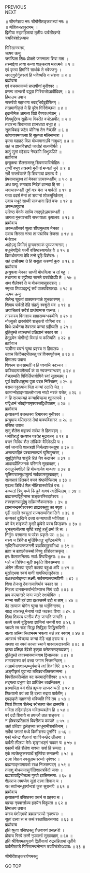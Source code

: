 PREVIOUS  
NEXT  
  
॥ श्रीगणेशाय नमः श्रीगौरीशङ्कराभ्यां नमः ॥  
॥ श्रीशिवमहापुराणम् ॥  
द्वितीया रुद्रसंहितायां तृतीयः पार्वतीखण्डे  
त्रयस्त्रिंशोऽध्यायः  
  
गिरिसान्त्वनम्  
ऋषय ऊचुः  
जगत्पिता शिवः प्रोक्तो जगन्माता शिवा मता ।  
तस्माद्देया त्वया कन्या शङ्कराय महात्मने ॥ १ ॥  
एवं कृत्वा हिमगिरे सार्थकं ते भवेज्जनुः ।  
जगद्‌गुरोर्गुरुस्त्वं हि भविष्यसि न संशयः ॥ २ ॥  
ब्रह्मोवाच  
एवं वचनमाकर्ण्य सप्तर्षीणां मुनीश्वर ।  
प्रणम्य तान्करौ बद्ध्वा गिरिराजोऽब्रवीदिदम् ॥ ३ ॥  
हिमालय उवाच  
सप्तर्षयो महाभागा भवद्‌भिर्यदुदीरितम् ।  
तत्प्रमाणीकृतं मे हि पुरैव गिरिशेच्छया ॥ ४ ॥  
इदानीमेक आगत्य विप्रो वैष्णवधर्मवान् ।  
शिवमुद्दिश्य सुप्रीत्या विपरीतं वचोऽब्रवीत् ॥ ५ ॥  
तदारभ्य शिवामाता ज्ञानभ्रष्टा बभूव ह ।  
सुताविवाहं रुद्रेण योगिना तेन नेच्छति ॥ ६ ॥  
कोपागारमगात्सा हि सुतप्ता मलिनाम्बरा ।  
कृत्वा महाहठं विप्रा बोध्यमानाऽपि नाबुधत् ॥ ७ ॥  
अहं च ज्ञानविभ्रष्टो जातोहं सत्यमीर्यते ।  
दातुं सुतां महेशाय नेच्छामि भिक्षुरूपिणे ॥  
ब्रह्मोवाच  
इत्युक्त्वा शैलराजस्तु शिवमायाविमोहितः ।  
तूष्णीं बभूव तत्रस्थो मुनीनां मध्यतो मुने ॥ ९ ॥  
सर्वे सप्तर्षयस्ते हि शिवमायां प्रशस्य वै ।  
प्रेषयामासुरथ तां मेनकां प्रत्यरुन्धतीम् ॥ १ ० ॥  
अथ पत्युः समादाय निदेशं ज्ञानदा हि सा ।  
जगामारुन्धती तूर्णं यत्र मेना च पार्वती ॥ ११ ॥  
गत्वा ददर्श मेनां तां शयानां शोकमूर्च्छिताम् ।  
उवाच मधुरं साध्वी सावधाना हितं वचः ॥ १२ ॥  
अरुन्धत्युवाच  
उत्तिष्ठ मेनके साध्वि त्वद्‌गृहेऽहमरुन्धती ।  
आगता मुनयश्चापि सप्तायाताः कृपालवः ॥ १३ ॥  
ब्रह्मोवाच  
अरुन्धतीस्वरं श्रुत्वा शीघ्रमुत्थाय मेनका ।  
उवाच शिरसा नत्वा तां पद्मामिव तेजसा ॥ १४ ॥  
मेनोवाच  
अहोऽद्य किमिदं पुण्यमस्माकं पुण्यजन्मनाम् ।  
वधूर्जगद्विधेः पत्नी वसिष्ठस्यागतेह वै ॥ १५ ॥  
किमर्थमागता देवि तन्मे ब्रूहि विशेषतः ।  
अहं दासीसमा ते हि ससुता करुणां कुरु ॥ १६ ॥  
ब्रह्मोवाच  
इत्युक्त्वा मेनका साध्वी बोधयित्वा च तां बहु ।  
तथागता च सुप्रीत्या सास्ते यत्रर्षयोऽपि ते ॥ १७ ॥  
अथ शैलेश्वरं ते च बोधयामासुरादरात् ।  
स्मृत्वा शिवपदद्वन्द्वं सर्वे वाक्यविशारदाः ॥ १८ ॥  
ऋषय ऊचुः  
शैलेन्द्र श्रूयतां वाक्यमस्माकं शुभकारणम् ।  
शिवाय पार्वतीं देहि संहर्तुः श्वशुरो भव ॥ १९ ॥  
अयाचितारं सर्वेशं प्रार्थयामास यत्नतः ।  
तारकस्य विनाशाय ब्रह्मासम्बन्धकर्मणि ॥ २० ॥  
नोत्सुको दारसंयोगे शङ्करो योगिनां वरः ।  
विधेः प्रार्थनया देवस्तव कन्यां ग्रहीष्यति ॥ २१ ॥  
दुहितुस्ते तपस्तप्तं प्रतिज्ञानं चकार सा ।  
हेतुद्वयेन योगीन्द्रो विवाहं च करिष्यति ॥ २२ ॥  
ब्रह्मोवाच  
ऋषीणां वचनं श्रुत्वा प्रहस्य स हिमालयः ।  
उवाच किञ्चिद्‌भीतस्तु परं विनयपूर्वकम् ॥ २३ ॥  
हिमालय उवाच  
शिवस्य राजसामग्रीं न हि पश्यामि काञ्चन ।  
कञ्चिदाश्रयमैश्वर्यं कं वा स्वजनबान्धवम् ॥ २४ ॥  
नेच्छाम्यति विनिर्लिप्तयोगिने स्वां सुतामहम् ।  
यूयं वेदविधातुश्च पुत्रा वदत निश्चितम् ॥ २५ ॥  
वरायाननुरूपाय पिता कन्यां ददाति चेत् ।  
कामान्मोहाद्‌भयाल्लोभात्स नष्टो नरकं यजेत् ॥ २६ ॥  
न हि दास्याम्यहं कन्यामिच्छया शूलपाणये ।  
यद्विधानं भवेद्योग्यमृषयस्तद्विधीयताम् ॥ २७ ॥  
ब्रह्मोवाच  
इत्याकर्ण्य वचस्तस्य हिमागस्य मुनीश्वर ।  
प्रत्युवाच वसिष्ठस्तं तेषां वाक्यविशारद ॥ २८ ॥  
वसिष्ठ उवाच  
शृणु शैलेश मद्वाक्यं सर्वथा ते हितावहम् ।  
धर्माविरुद्धं सत्यश्च परत्रेह मुदावहम् ॥ २९ ॥  
वचनं त्रिविधं शैल लौकिके वैदिकेऽपि च ।  
सर्वं जानाति शास्त्रज्ञो निर्मलज्ञानचक्षुषा ॥ ३० ॥  
असत्यमहितं पश्चात्साम्प्रतं श्रुतिसुन्दरम् ।  
सुबुद्धिर्वक्ति शत्रुर्हि हितं नैव कदाचन ॥ ३१ ॥  
आदावप्रीतिजनकं परिणामे सुखावहम् ।  
दयालुर्धमशीलो हि बोधयत्येव बान्धवः ॥ ३२ ॥  
श्रुतिमात्रात्सुधातुल्यं सर्वकालसुखावहम् ।  
सत्यसारं हितकरं वचनं श्रेष्ठमीप्सितम् ॥ ३३ ॥  
एवञ्च त्रिविधं शैल नीतिशास्त्रोदितं वचः ।  
कथ्यतां त्रिषु मध्ये किं ब्रुवे वाक्यं त्वदीप्सितम् ॥ ३४ ॥  
ब्राह्मसम्पद्विहीनश्च शङ्करस्त्रिदशेश्वरः ।  
तत्त्वज्ञानसमुद्रेषु सन्निमग्नैकमानसः । ३५ ॥  
ज्ञानानन्दस्येश्वरस्य ब्राह्मवस्तुषु का स्पृहा ।  
गृही ददाति स्वसुतां राज्यसम्पत्तिशालिने ॥ ३६ ॥  
कन्यकां दुःखिने दत्त्वा कन्याघाती भवेत्पिता ।  
को वेद शङ्करो दुःखी कुबेरो यस्य किङ्‌करः ॥ ३७ ॥  
भ्रूभङ्‌गलीलया सृष्टिं स्रष्टुं हर्त्तुं क्षमो हि सः ।  
निर्गुणः परमात्मा च परेशः प्रकृतेः परः ॥ ३८ ॥  
यस्य च त्रिविधा मूर्त्तिर्विधातुः सृष्टिकर्मणि ।  
सृष्टिस्थित्यन्तजननी ब्रह्मविष्णुहराभिधा ॥ ३९ ॥  
ब्रह्मा च ब्रह्मलोकस्थो विष्णुः क्षीरोदवासकृत् ।  
हरः कैलासनिलयः सर्वाः शिवविभूतयः ॥ ४० ॥  
धत्ते च त्रिविधा मूर्तीः प्रकृतिः शिवसम्भवा ।  
अंशेन लीलया सृष्टौ कलया बहुधा अपि ॥ ४१ ॥  
मुखोद्‌भवा स्वयं वाणी वागधिष्ठातृदेवता ।  
वक्षःस्थलोद्‌भवा लक्ष्मीः सर्वसम्पत्स्वरूपिणी ॥ ४२ ॥  
शिवा तेजःसु देवानामाविर्भावं चकार सा ।  
निहत्य दानवान्सर्वान्देवेभ्यश्च श्रियं ददौ ॥ ४३ ॥  
प्राप कल्पान्तरे जन्म जठरे दक्षयोषितः ।  
नाम्ना सती हरं प्राप दक्षस्तस्मै ददौ च ताम् ॥ ४४ ॥  
देहं तत्याज योगेन श्रुत्वा सा भर्तृनिन्दनम् ।  
साद्य त्वत्तस्तु मेनायां जज्ञे जठरतः शिवा ॥ ४५ ॥  
शिवा शिवस्य पत्नीयं शैल जन्मनि जन्मनि ।  
कल्पे कल्पे बुद्धिरूपा ज्ञानिनां जननी परा ॥ ४६ ॥  
जायते स्म सदा सिद्धा सिद्धिदा सिद्धिरूपिणी ।  
सत्या अस्थि चिताभस्म भक्त्या धत्ते हरः स्वयम् ॥ ४७ ॥  
अतस्त्वं स्वेच्छया कन्यां देहि भद्रां हराय च ।  
अथवा सा स्वयं कान्ता स्थाने यास्यत्यदास्यसि ॥ ४८ ॥  
कृत्वा प्रतिज्ञां देवेशो दृष्ट्वा क्लेशमसङ्‌ख्यकम् ।  
दुहितुस्ते तपःस्थानमाजगाम द्विजात्मकः ॥ ४९ ॥  
तामाश्वास्य वरं दत्त्वा जगाम निजमन्दिरम् ।  
तत्प्रार्थनावशाच्छम्भुर्ययाचे त्वां शिवां गिरे ॥ ५० ॥  
अङ्‌गीकृतं युवाभ्यां तच्छिवभक्तिरतात्मना ।  
विपरीतमतिर्जाता वद कस्माद्‌गिरीश्वर ॥ ५१ ॥  
तद्‌गत्वा प्रभुणा देव प्रार्थितेन त्वदन्तिकम् ।  
प्रस्थापिता वयं शीघ्रं ह्यृषयः साप्यरुन्धती ॥ ५२ ॥  
शिक्षयामो वयं त्वा हि दत्त्वा रुद्राय पार्वतीम् ।  
एवङ्‌कृते महानन्दो भविष्यति गिरे तव ॥ ५३ ॥  
शिवां शिवाय शैलेन्द्र स्वेच्छया चेन्न दास्यसि ।  
भविता तद्विवाहोऽत्र भवितव्यबलेन हि ॥ ५४ ॥  
वरं ददौ शिवायै स तपन्त्यै तात शङ्करः ।  
न हीश्वरप्रतिज्ञातं विपरीताय कल्पते ॥ ५५ ॥  
अहो प्रतिज्ञा दुर्लङ्‌घ्या साधूनामीशवर्तिनाम् ।  
सर्वेषां जगतां मध्ये किमीशस्य पुनर्गिरे ॥ ५६ ॥  
एको महेन्द्रः शैलानां पक्षांश्चिच्छेद लीलया ।  
पार्वती लीलया मेरोः शृङ्‌गभङ्‌गं चकार च ॥ ५७ ॥  
एकार्थे नहि शैलेश नाश्याः सर्वा हि सम्पदः ।  
एकं त्यजेत्कुलस्यार्थे श्रुतिरेषा सनातनी ॥ ५८ ॥  
दत्त्वा विप्राय स्वसुतामनरण्यो नृपेश्वर ।  
ब्राह्मणाद्‌भयमापन्नो ररक्ष निजसम्पदम् ॥ ५९ ॥  
तमाशु बोधयामासुर्नीतिशास्त्रविदो जनाः ।  
ब्रह्मशापाद्विभीतञ्च गुरवो ज्ञातिसत्तमाः ॥ ६० ॥  
शैलराज त्वमप्येव सुतां दत्त्वा शिवाय च ।  
रक्ष सर्वान्बन्धुवर्गान्वशं कुरु सुरानपि ॥ ६१ ॥  
ब्रह्मोवाच  
इत्याकर्ण्य वसिष्ठस्य वचनं स प्रहस्य च ।  
पप्रच्छ नृपवार्त्ताञ्च हृदयेन विदूयता ॥ ६२ ॥  
हिमालय उवाच  
कस्य वंशोद्‌भवो ब्रह्मन्ननरण्यो नृपश्चसः ।  
सुतां दत्त्वा स च कथं ररक्षाखिलसम्पदः ॥ ६३ ॥  
ब्रह्मोवाच  
इति श्रुत्वा वसिष्ठस्तु शैलवाक्यं प्रसन्नधीः ।  
प्रोवाच गिरये तस्मै नृपवार्त्ता सुखावहाम् ॥ ६४ ॥  
इति श्रीशिवमहापुराणे द्वितीयायां रुद्रसंहितायां तृतीये  
पार्वतीखण्डे गिरिसान्त्वनोनाम त्रयस्त्रिंशोऽध्यायः ॥ ३३ ॥  
  
  
श्रीगौरीशङ्करार्पणमस्तु  
  
GO TOP
